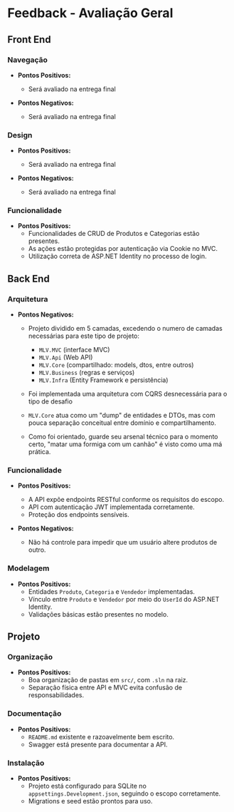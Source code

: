 # Feedback - Avaliação Geral

## Front End
### Navegação

* **Pontos Positivos:**
  - Será avaliado na entrega final

* **Pontos Negativos:**
  - Será avaliado na entrega final

### Design

* **Pontos Positivos:**
  - Será avaliado na entrega final

* **Pontos Negativos:**
  - Será avaliado na entrega final

### Funcionalidade

* **Pontos Positivos:**
  - Funcionalidades de CRUD de Produtos e Categorias estão presentes.
  - As ações estão protegidas por autenticação via Cookie no MVC.
  - Utilização correta de ASP.NET Identity no processo de login.

## Back End
### Arquitetura

* **Pontos Negativos:**
  - Projeto dividido em 5 camadas, excedendo o numero de camadas necessárias para este tipo de projeto:
    - `MLV.MVC` (interface MVC)
    - `MLV.Api` (Web API)
    - `MLV.Core` (compartilhado: models, dtos, entre outros)
    - `MLV.Business` (regras e serviços)
    - `MLV.Infra` (Entity Framework e persistência)
  - Foi implementada uma arquitetura com CQRS desnecessária para o tipo de desafio
  - `MLV.Core` atua como um "dump" de entidades e DTOs, mas com pouca separação conceitual entre domínio e compartilhamento.

  - Como foi orientado, guarde seu arsenal técnico para o momento certo, "matar uma formiga com um canhão" é visto como uma má prática.

### Funcionalidade

* **Pontos Positivos:**
  - A API expõe endpoints RESTful conforme os requisitos do escopo.
  - API com autenticação JWT implementada corretamente.
  - Proteção dos endpoints sensíveis.

* **Pontos Negativos:**
  - Não há controle para impedir que um usuário altere produtos de outro.

### Modelagem

* **Pontos Positivos:**
  - Entidades `Produto`, `Categoria` e `Vendedor` implementadas.
  - Vínculo entre `Produto` e `Vendedor` por meio do `UserId` do ASP.NET Identity.
  - Validações básicas estão presentes no modelo.

## Projeto
### Organização

* **Pontos Positivos:**
  - Boa organização de pastas em `src/`, com `.sln` na raiz.
  - Separação física entre API e MVC evita confusão de responsabilidades.

### Documentação
* **Pontos Positivos:**
  - `README.md` existente e razoavelmente bem escrito.
  - Swagger está presente para documentar a API.

### Instalação
* **Pontos Positivos:**
  - Projeto está configurado para SQLite no `appsettings.Development.json`, seguindo o escopo corretamente.
  - Migrations e seed estão prontos para uso.